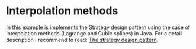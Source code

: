 # Interpolation methods

In this example is implements the Strategy design pattern using the case of interpolation methods (Lagrange and Cubic splines) in Java. For a detail description I recommend to read: [The strategy design pattern](https://sourcemaking.com/design_patterns/strategy).

